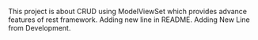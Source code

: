 This project is about CRUD using ModelViewSet which provides advance features of rest framework.
Adding new line in README.
Adding New Line from Development.